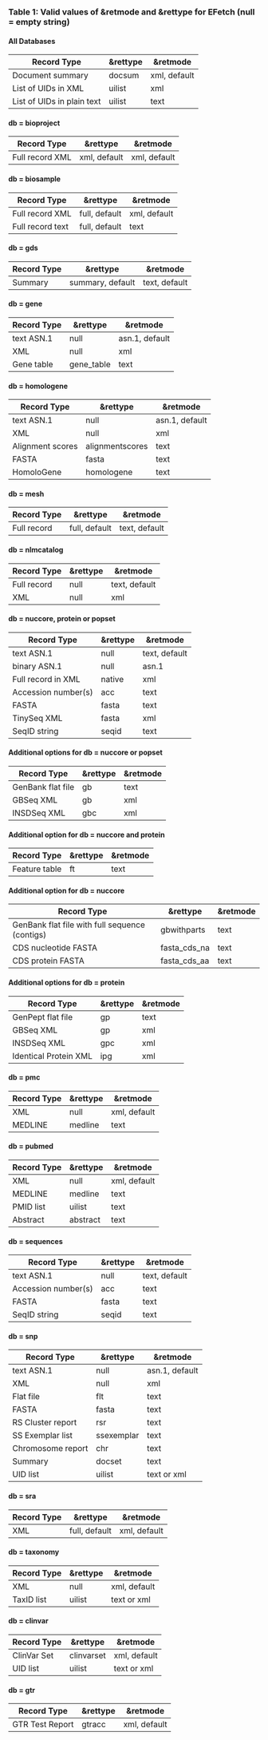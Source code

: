 ### Table 1: Valid values of &retmode and &rettype for EFetch (null = empty string)

#### All Databases
| Record Type | &rettype | &retmode |
| ---| ---| ---|
| Document summary | docsum | xml, default |
| List of UIDs in XML | uilist | xml |
| List of UIDs in plain text | uilist | text |

#### db = bioproject
| Record Type | &rettype | &retmode |
| ---| ---| ---|
| Full record XML | xml, default | xml, default |

#### db = biosample
| Record Type | &rettype | &retmode |
| ---| ---| ---|
| Full record XML | full, default | xml, default |
| Full record text | full, default | text |

#### db = gds
| Record Type | &rettype | &retmode |
| ---| ---| ---|
| Summary | summary, default | text, default |

#### db = gene
| Record Type | &rettype | &retmode |
| ---| ---| ---|
| text ASN.1 | null | asn.1, default |
| XML | null | xml |
| Gene table | gene_table | text |

#### db = homologene
| Record Type | &rettype | &retmode |
| ---| ---| ---|
| text ASN.1 | null | asn.1, default |
| XML | null | xml |
| Alignment scores | alignmentscores | text |
| FASTA | fasta | text |
| HomoloGene | homologene | text |

#### db = mesh
| Record Type | &rettype | &retmode |
| ---| ---| ---|
| Full record | full, default | text, default |

#### db = nlmcatalog
| Record Type | &rettype | &retmode |
| ---| ---| ---|
| Full record | null | text, default |
| XML | null | xml |

#### db = nuccore, protein or popset
| Record Type | &rettype | &retmode |
| ---| ---| ---|
| text ASN.1 | null | text, default |
| binary ASN.1 | null | asn.1 |
| Full record in XML | native | xml |
| Accession number(s) | acc | text |
| FASTA | fasta | text |
| TinySeq XML | fasta | xml |
| SeqID string | seqid | text |

#### Additional options for db = nuccore or popset
| Record Type | &rettype | &retmode |
| ---| ---| ---|
| GenBank flat file | gb | text |
| GBSeq XML | gb | xml |
| INSDSeq XML | gbc | xml |

#### Additional option for db = nuccore and protein
| Record Type | &rettype | &retmode |
| ---| ---| ---|
| Feature table | ft | text |

#### Additional option for db = nuccore
| Record Type | &rettype | &retmode |
| ---| ---| ---|
| GenBank flat file with full sequence (contigs) | gbwithparts | text |
| CDS nucleotide FASTA | fasta_cds_na | text |
| CDS protein FASTA | fasta_cds_aa | text |

#### Additional options for db = protein
| Record Type | &rettype | &retmode |
| ---| ---| ---|
| GenPept flat file | gp | text |
| GBSeq XML | gp | xml |
| INSDSeq XML | gpc | xml |
| Identical Protein XML | ipg | xml |

#### db = pmc
| Record Type | &rettype | &retmode |
| ---| ---| ---|
| XML | null | xml, default |
| MEDLINE | medline | text |

#### db = pubmed
| Record Type | &rettype | &retmode |
| ---| ---| ---|
| XML | null | xml, default |
| MEDLINE | medline | text |
| PMID list | uilist | text |
| Abstract | abstract | text |

#### db = sequences
| Record Type | &rettype | &retmode |
| ---| ---| ---|
| text ASN.1 | null | text, default |
| Accession number(s) | acc | text |
| FASTA | fasta | text |
| SeqID string | seqid | text |

#### db = snp
| Record Type | &rettype | &retmode |
| ---| ---| ---|
| text ASN.1 | null | asn.1, default |
| XML | null | xml |
| Flat file | flt | text |
| FASTA | fasta | text |
| RS Cluster report | rsr | text |
| SS Exemplar list | ssexemplar | text |
| Chromosome report | chr | text |
| Summary | docset | text |
| UID list | uilist | text or xml |

#### db = sra
| Record Type | &rettype | &retmode |
| ---| ---| ---|
| XML | full, default | xml, default |

#### db = taxonomy
| Record Type | &rettype | &retmode |
| ---| ---| ---|
| XML | null | xml, default |
| TaxID list | uilist | text or xml |

#### db = clinvar
| Record Type | &rettype | &retmode |
| ---| ---| ---|
| ClinVar Set | clinvarset | xml, default |
| UID list | uilist | text or xml |

#### db = gtr
| Record Type | &rettype | &retmode |
| ---| ---| ---|
| GTR Test Report | gtracc | xml, default |